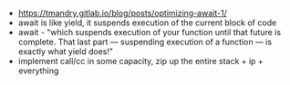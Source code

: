 * https://tmandry.gitlab.io/blog/posts/optimizing-await-1/ 
* await is like yield, it suspends execution of the current block of code 
* await - "which suspends execution of your function until that future is complete. That last part — suspending execution of a function — is exactly what yield does!"
* implement call/cc in some capacity, zip up the entire stack + ip + everything
